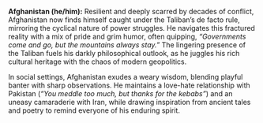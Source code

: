 **Afghanistan (he/him):** Resilient and deeply scarred by decades of conflict, Afghanistan now finds himself caught under the Taliban’s de facto rule, mirroring the cyclical nature of power struggles. He navigates this fractured reality with a mix of pride and grim humor, often quipping, _“Governments come and go, but the mountains always stay.”_ The lingering presence of the Taliban fuels his darkly philosophical outlook, as he juggles his rich cultural heritage with the chaos of modern geopolitics.

In social settings, Afghanistan exudes a weary wisdom, blending playful banter with sharp observations. He maintains a love-hate relationship with Pakistan (_“You meddle too much, but thanks for the kebabs”_) and an uneasy camaraderie with Iran, while drawing inspiration from ancient tales and poetry to remind everyone of his enduring spirit.